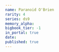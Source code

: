 ```yaml
---
name: Paranoid O'Brien
rarity: 4
series: ds9
memory_alpha:
bigbook_tier: -1
in_portal: true
date:
published: true
---
```



